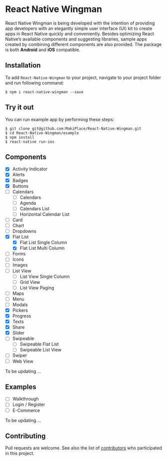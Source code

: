# React Native Wingman

React Native Wingman is being developed with the intention of providing app developers with an elegantly simple user interface (UI) kit to create apps in React Native quickly and conveniently. Besides optimizing React Native’s available components and suggesting libraries, sample apps created by combining different components are also provided. The package is both **Android** and **iOS** compatible.

## Installation
To add `React-Native-Wingman` to your project, navigate to your project folder and run following command:

```
$ npm i react-native-wingman --save
```
## Try it out
You can run example app by performing these steps:

```
$ git clone git@github.com:MakiPlace/React-Native-Wingman.git
$ cd React-Native-Wingman/example
$ npm install
$ react-native run-ios
```

## Components
- [x] Activity Indicator
- [x] Alerts
- [x] Badges
- [x] Buttons
- [ ] Calendars
  - [ ] Calendars
  - [ ] Agenda
  - [ ] Calendars List
  - [ ] Horizontal Calendar List
- [ ] Card
- [ ] Chart
- [ ] Dropdowns
- [x] Flat List
  - [x] Flat List Single Column
  - [x] Flat List Multi Column
- [ ] Forms
- [ ] Icons
- [ ] Images
- [ ] List View
  - [ ] List View Single Column
  - [ ] Grid View
  - [ ] List View Paging
- [ ] Maps
- [ ] Menu
- [ ] Modals
- [x] Pickers
- [x] Progress
- [x] Texts
- [x] Share
- [x] Slider
- [ ] Swipeable
  - [ ] Swipeable Flat List
  - [ ] Swipeable List View
- [ ] Swiper
- [ ] Web View

To be updating ...

## Examples
- [ ] Walkthrough
- [ ] Login / Register
- [ ] E-Commerce

To be updating ...

## Contributing

Pull requests are welcome. See also the list of [contributors](https://github.com/MakiPlace/React-Native-Wingman/contributors) who participated in this project.

